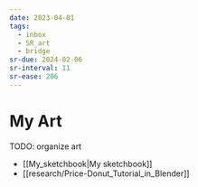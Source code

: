 ```yaml
---
date: 2023-04-01
tags:
  - inbox
  - SR_art
  - bridge
sr-due: 2024-02-06
sr-interval: 11
sr-ease: 206
---
```


# My Art

TODO: organize art

- [[My_sketchbook|My sketchbook]]
- [[research/Price-Donut_Tutorial_in_Blender]]

